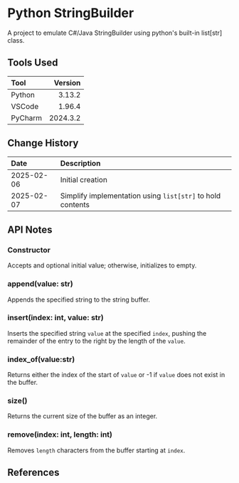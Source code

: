 # Python StringBuilder

A project to emulate C#/Java StringBuilder using python's built-in list[str] class.

## Tools Used

| Tool    |  Version |
|:--------|---------:|
| Python  |   3.13.2 |
| VSCode  |   1.96.4 |
| PyCharm | 2024.3.2 |

## Change History

| Date       | Description                                                |
|:-----------|:-----------------------------------------------------------|
| 2025-02-06 | Initial creation                                           |
| 2025-02-07 | Simplify implementation using `list[str]` to hold contents |

## API Notes

### Constructor
Accepts and optional initial value; otherwise, initializes to empty.

### append(value: str)
Appends the specified string to the string buffer.

### insert(index: int, value: str)
Inserts the specified string `value` at the specified `index`,
pushing the remainder of the entry to the right by
the length of the `value`.

### index_of(value:str)
Returns either the index of the start of `value` or -1 if `value` does not exist in the buffer.

### size()
Returns the current size of the buffer as an integer.

### remove(index: int, length: int)
Removes `length` characters from the buffer starting at `index`. 

## References